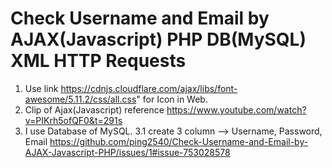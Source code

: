 # Check Username and Email by AJAX(Javascript) PHP DB(MySQL) XML HTTP Requests
1. Use link https://cdnjs.cloudflare.com/ajax/libs/font-awesome/5.11.2/css/all.css" for Icon in Web.
2. Clip of Ajax(Javascript) reference https://www.youtube.com/watch?v=PIKrh5ofQF0&t=291s  
3. I use Database of MySQL.
   3.1 create 3 column --> Username, Password, Email 
 https://github.com/ping2540/Check-Username-and-Email-by-AJAX-Javascript-PHP/issues/1#issue-753028578
